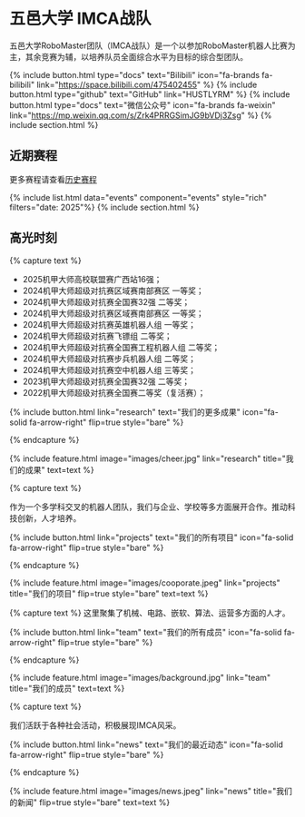 ---
---

# 五邑大学 IMCA战队 

五邑大学RoboMaster团队（IMCA战队）是一个以参加RoboMaster机器人比赛为主，其余竞赛为辅，以培养队员全面综合水平为目标的综合型团队。

{%
  include button.html
  type="docs"
  text="Bilibili"
  icon="fa-brands fa-bilibili"
  link="https://space.bilibili.com/475402455"
%}
{%
  include button.html
  type="github"
  text="GitHub"
  link="HUSTLYRM"
%}
{%
  include button.html
  type="docs"
  text="微信公众号"
  icon="fa-brands fa-weixin"
  link="https://mp.weixin.qq.com/s/Zrk4PRRGSimJG9bVDj3Zsg"
%}
{% include section.html %}

## 近期赛程
更多赛程请查看[历史赛程](/events)

{% include list.html data="events" component="events" style="rich" filters="date: 2025"%}
{% include section.html %}

## 高光时刻

{% capture text %}

<ul>
  <li>2025机甲大师高校联盟赛广西站16强；</li>
  <li>2024机甲大师超级对抗赛区域赛南部赛区 一等奖；</li>
  <li>2024机甲大师超级对抗赛全国赛32强 二等奖；</li>
  <li>2024机甲大师超级对抗赛区域赛南部赛区 一等奖；</li>
  <li>2024机甲大师超级对抗赛英雄机器人组 一等奖；</li>
  <li>2024机甲大师超级对抗赛飞镖组 二等奖；</li>
  <li>2024机甲大师超级对抗赛全国赛工程机器人组 二等奖；</li>
  <li>2024机甲大师超级对抗赛步兵机器人组 二等奖；</li>
  <li>2024机甲大师超级对抗赛空中机器人组 三等奖；</li>
  <li>2023机甲大师超级对抗赛全国赛32强 二等奖；</li>
  <li>2022机甲大师超级对抗赛全国赛二等奖（复活赛）；</li>
</ul>
{%
  include button.html
  link="research"
  text="我们的更多成果"
  icon="fa-solid fa-arrow-right"
  flip=true
  style="bare"
%}

{% endcapture %}

{%
  include feature.html
  image="images/cheer.jpg"
  link="research"
  title="我们的成果"
  text=text
%}

{% capture text %}

作为一个多学科交叉的机器人团队，我们与企业、学校等多方面展开合作。推动科技创新，人才培养。

{%
  include button.html
  link="projects"
  text="我们的所有项目"
  icon="fa-solid fa-arrow-right"
  flip=true
  style="bare"
%}

{% endcapture %}

{%
  include feature.html
  image="images/cooporate.jpeg"
  link="projects"
  title="我们的项目"
  flip=true
  style="bare"
  text=text
%}




{% capture text %}
这里聚集了机械、电路、嵌软、算法、运营多方面的人才。

{%
  include button.html
  link="team"
  text="我们的所有成员"
  icon="fa-solid fa-arrow-right"
  flip=true
  style="bare"
%}

{% endcapture %}

{%
  include feature.html
  image="images/background.jpg"
  link="team"
  title="我们的成员"
  text=text
%}

{% capture text %}

我们活跃于各种社会活动，积极展现IMCA风采。

{%
  include button.html
  link="news"
  text="我们的最近动态"
  icon="fa-solid fa-arrow-right"
  flip=true
  style="bare"
%}

{% endcapture %}

{%
  include feature.html
  image="images/news.jpeg"
  link="news"
  title="我们的新闻"
  flip=true
  style="bare"
  text=text
%}
